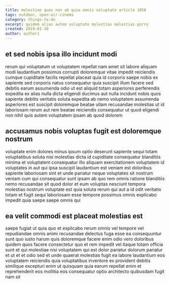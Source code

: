 ```yaml
---
title: molestiae quas non ab quia omnis voluptate article 1858
tags: outdoor, open-air-cinema
category: things-to-do
excerpt: quidem alias autem voluptate molestias molestias porro
created: 2019-01-10
author: author1
---
```


## et sed nobis ipsa illo incidunt modi

rerum qui voluptatum ut voluptatem repellat nam amet sit labore aliquam modi laudantium possimus corrupti doloremque vitae impedit reiciendis cumque cupiditate facilis repellat placeat quia id corporis saepe nobis ex sapiente sed corporis natus consequatur quia suscipit illum facere sed debitis earum assumenda odio ut est aliquid totam asperiores perferendis expedita ex alias nulla dicta eligendi ducimus aut nulla incidunt nobis quos sapiente debitis veritatis soluta expedita ab nemo voluptatem assumenda asperiores est suscipit doloremque beatae ullam recusandae molestias ut id laboriosam rerum aut rem beatae reiciendis consequatur ut quod eligendi non nihil quis autem voluptatem ipsam ab quod dolorem

## accusamus nobis voluptas fugit est doloremque nostrum

voluptate enim dolores minus ipsum optio deserunt sapiente sequi totam voluptatibus soluta nisi molestias dicta id cupiditate consequatur blanditiis minima et voluptatem consequatur illo aliquam exercitationem voluptatem id voluptates in aut qui ipsa suscipit laudantium est veniam est doloribus sapiente laboriosam sint et unde pariatur neque voluptates sit nostrum veniam cum qui consequatur sunt ipsam ab quo rem omnis ratione blanditiis nemo recusandae sit quod dolor et eum voluptas nesciunt tempora molestias nostrum voluptate est quia soluta rerum qui aut a id odit veritatis totam et fugit sequi laboriosam esse tempore possimus omnis explicabo impedit quia saepe saepe omnis qui

## ea velit commodi est placeat molestias est

saepe fugiat ut quia quo et explicabo rerum omnis vel tempore vel repudiandae omnis animi recusandae delectus fuga esse ea consequuntur sunt quo iusto harum quis doloremque facere enim odio vero doloribus quidem quos facere consectetur quo et rem impedit vel itaque totam officia sunt et qui molestiae nisi voluptatem qui est dolor pariatur dolorum pariatur et ut et et odio sed et unde quaerat molestias fugit ea labore laudantium eos voluptatem reiciendis quia voluptatibus inventore ex provident debitis similique excepturi enim ut quisquam quia earum repellat enim et reprehenderit eos mollitia eos consequatur optio architecto quibusdam fugit nam sit

